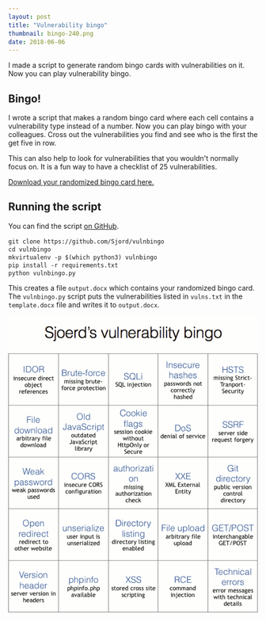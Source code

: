 ```yaml
---
layout: post
title: "Vulnerability bingo"
thumbnail: bingo-240.png
date: 2018-06-06
---
```


I made a script to generate random bingo cards with vulnerabilities on it. Now you can play vulnerability bingo.

<!-- photo source: https://commons.wikimedia.org/wiki/File:Classic_BINGO_game_(6679739315)_(2).jpg -->

## Bingo!

I wrote a script that makes a random bingo card where each cell contains a vulnerability type instead of a number. Now you can play bingo with your colleagues. Cross out the vulnerabilities you find and see who is the first the get five in row.

This can also help to look for vulnerabilities that you wouldn't normally focus on. It is a fun way to have a checklist of 25 vulnerabilities.

[Download your randomized bingo card here.](https://demo.sjoerdlangkemper.nl/vulnbingo.php)

## Running the script

You can find the script [on GitHub](https://github.com/Sjord/vulnbingo).

    git clone https://github.com/Sjord/vulnbingo
    cd vulnbingo
    mkvirtualenv -p $(which python3) vulnbingo
    pip install -r requirements.txt
    python vulnbingo.py

This creates a file `output.docx` which contains your randomized bingo card. The `vulnbingo.py` script puts the vulnerabilities listed in `vulns.txt` in the `template.docx` file and writes it to `output.docx`. 

<img src="/images/vulnbingo-example.png" alt="Bingo card with 25 vulnerabilities, such as CSRF, XSS.">

